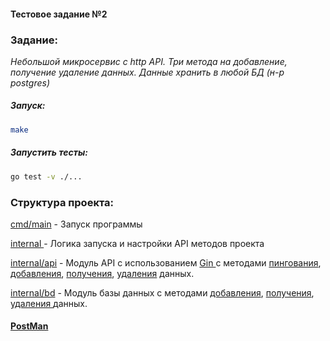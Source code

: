 #### Тестовое задание №2

### Задание:

*Небольшой микросервис с http API. Три метода на добавление, получение удаление данных. Данные хранить в любой БД (н-р postgres)*

##### Запуск:

```bash
make
```

##### Запустить тесты:

```bash
go test -v ./...
```

### Структура проекта:

[cmd/main](cmd/main/) - Запуск программы

[internal ](internal/)- Логика запуска и настройки API методов проекта

[internal/api](internal/api/) - Модуль API с использованием [Gin ](https://github.com/gin-gonic/gin)с методами [пингования](internal/api/PING.go), [добавления](internal/api/POST.go), [получения](internal/api/GET.go), [удаления](internal/api/DELETE.go) данных.

[internal/bd](internal/bd/) - Модуль базы данных с методами [добавления](internal/bd/insert.go), [получения](internal/bd/select.go), [удаления ](internal/bd/delete.go)данных.

#### [PostMan](https://app.getpostman.com/join-team?invite_code=ba77616c0d844d73f78a8e1fddfa56a2&target_code=884e683de170a502f2c6f0fa5c5542b3)
